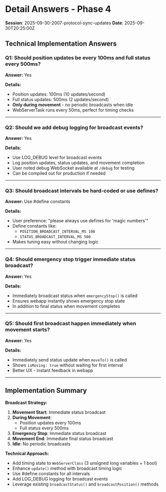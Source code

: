 # Detail Answers - Phase 4

**Session**: 2025-09-30-2007-protocol-sync-updates
**Date**: 2025-09-30T20:25:00Z

## Technical Implementation Answers

### Q1: Should position updates be every 100ms and full status every 500ms?
**Answer:** Yes

**Details:**
- Position updates: 100ms (10 updates/second)
- Full status updates: 500ms (2 updates/second)
- **Only during movement** - no periodic broadcasts when idle
- WebServerTask runs every 50ms, perfect for timing checks

---

### Q2: Should we add debug logging for broadcast events?
**Answer:** Yes

**Details:**
- Use LOG_DEBUG level for broadcast events
- Log position updates, status updates, and movement completion
- User noted debug WebSocket available at `/debug` for testing
- Can be compiled out for production if needed

---

### Q3: Should broadcast intervals be hard-coded or use defines?
**Answer:** Use #define constants

**Details:**
- User preference: "please always use defines for 'magic numbers'"
- Define constants like:
  - `POSITION_BROADCAST_INTERVAL_MS 100`
  - `STATUS_BROADCAST_INTERVAL_MS 500`
- Makes tuning easy without changing logic

---

### Q4: Should emergency stop trigger immediate status broadcast?
**Answer:** Yes

**Details:**
- Immediately broadcast status when `emergencyStop()` is called
- Ensures webapp instantly shows emergency stop state
- In addition to final status when movement completes

---

### Q5: Should first broadcast happen immediately when movement starts?
**Answer:** Yes

**Details:**
- Immediately send status update when `moveTo()` is called
- Shows `isMoving: true` without waiting for first interval
- Better UX - instant feedback in webapp

---

## Implementation Summary

**Broadcast Strategy:**
1. **Movement Start**: Immediate status broadcast
2. **During Movement**:
   - Position updates every 100ms
   - Full status every 500ms
3. **Emergency Stop**: Immediate status broadcast
4. **Movement End**: Immediate final status broadcast
5. **Idle**: No periodic broadcasts

**Technical Approach:**
- Add timing state to `WebServerClass` (3 unsigned long variables + 1 bool)
- Enhance `update()` method with broadcast timing logic
- Use #define constants for all intervals
- Add LOG_DEBUG logging for broadcast events
- Leverage existing `broadcastStatus()` and `broadcastPosition()` methods
